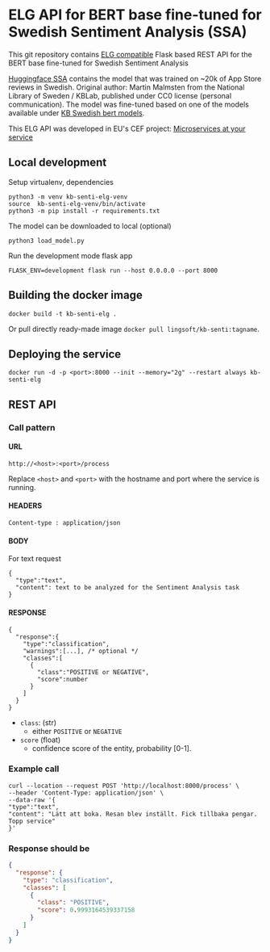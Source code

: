 # ELG API for BERT base fine-tuned for Swedish Sentiment Analysis (SSA)

This git repository contains [ELG compatible](https://european-language-grid.readthedocs.io/en/stable/all/A3_API/LTInternalAPI.html) Flask based REST API for the BERT base fine-tuned for Swedish Sentiment Analysis

[Huggingface SSA](https://huggingface.co/marma/bert-base-swedish-cased-sentiment) contains the model that was trained on ~20k of App Store reviews in Swedish.
Original author: Martin Malmsten from the National Library of Sweden / KBLab, published under CC0 license (personal communication). The model was fine-tuned based on one of the models available under [KB Swedish bert models](https://github.com/Kungbib/swedish-bert-models).


This ELG API was developed in EU's CEF project: [Microservices at your service](https://www.lingsoft.fi/en/microservices-at-your-service-bridging-gap-between-nlp-research-and-industry)

## Local development

Setup virtualenv, dependencies
```
python3 -m venv kb-senti-elg-venv
source  kb-senti-elg-venv/bin/activate
python3 -m pip install -r requirements.txt
```

The model can be downloaded to local (optional)
```
python3 load_model.py
```

Run the development mode flask app
```
FLASK_ENV=development flask run --host 0.0.0.0 --port 8000
```

## Building the docker image

```
docker build -t kb-senti-elg .
```


Or pull directly ready-made image `docker pull lingsoft/kb-senti:tagname`.

## Deploying the service

```
docker run -d -p <port>:8000 --init --memory="2g" --restart always kb-senti-elg
```

## REST API

### Call pattern

#### URL

```
http://<host>:<port>/process
```

Replace `<host>` and `<port>` with the hostname and port where the 
service is running.

#### HEADERS

```
Content-type : application/json
```

#### BODY

For text request
```
{
  "type":"text",
  "content": text to be analyzed for the Sentiment Analysis task
}
```

#### RESPONSE

```
{
  "response":{
    "type":"classification",
    "warnings":[...], /* optional */
    "classes":[
      {
        "class":"POSITIVE or NEGATIVE",
        "score":number
      }
    ]
  }
}
```

- `class`: (str)
  - either `POSITIVE` or `NEGATIVE`
- `score` (float)
  - confidence score of the entity, probability [0-1].

### Example call

```
curl --location --request POST 'http://localhost:8000/process' \
--header 'Content-Type: application/json' \
--data-raw '{
"type":"text",
"content": "Lätt att boka. Resan blev inställt. Fick tillbaka pengar. Topp service"
}'
```

### Response should be

```json
{
  "response": {
    "type": "classification",
    "classes": [
      {
        "class": "POSITIVE",
        "score": 0.9993164539337158
      }
    ]
  }
}
```
